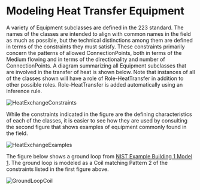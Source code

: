 # Modeling Heat Transfer Equipment

A variety of Equipment subclasses are defined in the 223 standard. The names of the classes are 
intended to align with common names in the field as much as possible, but the technical distinctions 
among them are defined in terms of the constraints they must satisfy. These constraints primarily 
concern the patterns of allowed ConnectionPoints, both in terms of the Medium flowing and in terms of 
the directionality and number of ConnectionPoints. A diagram summarizing all Equipment subclasses that 
are involved in the transfer of heat is shown below. Note that instances of all of the classes shown 
will have a role of Role-HeatTransfer in addition to other possible roles. Role-HeatTransfer is added 
automatically using an inference rule.

![HeatExchangeConstraints](images/tutorials-HeatExchangers-constraints.png)

While the constraints indicated in the figure are the defining characteristics of each of the classes, 
it is easier to see how they are used by consulting the second figure that shows examples of 
equipment commonly found in the field.

![HeatExchangeExamples](images/tutorials-HeatExchangers-examples.png)

The figure below shows a ground loop from [NIST Example Building 1 Model 1](https://models.open223.info/examples/nist-bdg1-1.html#). The ground loop is modeled as 
a Coil matching Pattern 2 of the constraints listed in the first figure above. 

![GroundLoopCoil](images/tutorials-GroundLoopExample.png)

